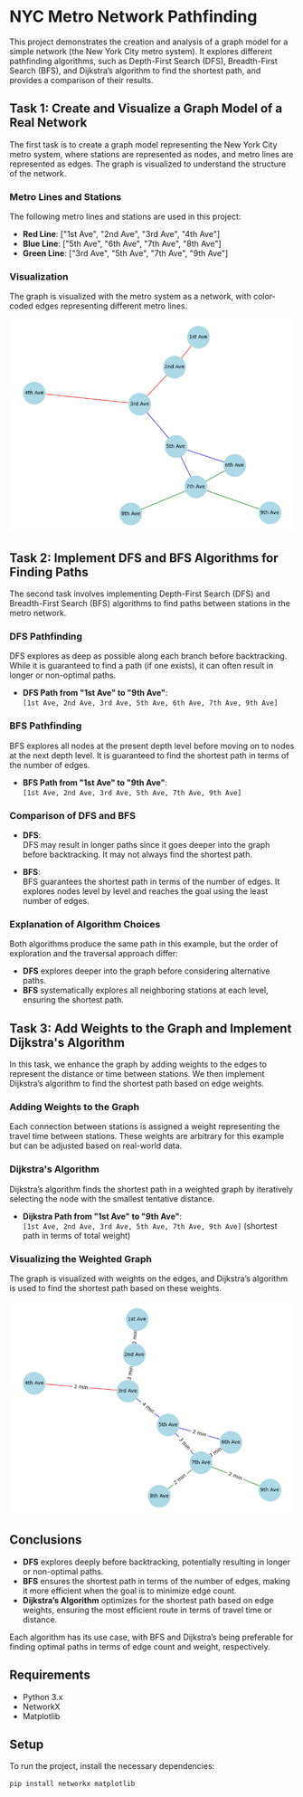 # NYC Metro Network Pathfinding

This project demonstrates the creation and analysis of a graph model for a simple network (the New York City metro system). It explores different pathfinding algorithms, such as Depth-First Search (DFS), Breadth-First Search (BFS), and Dijkstra’s algorithm to find the shortest path, and provides a comparison of their results.

## Task 1: Create and Visualize a Graph Model of a Real Network

The first task is to create a graph model representing the New York City metro system, where stations are represented as nodes, and metro lines are represented as edges. The graph is visualized to understand the structure of the network.

### Metro Lines and Stations

The following metro lines and stations are used in this project:

- **Red Line**: ["1st Ave", "2nd Ave", "3rd Ave", "4th Ave"]
- **Blue Line**: ["5th Ave", "6th Ave", "7th Ave", "8th Ave"]
- **Green Line**: ["3rd Ave", "5th Ave", "7th Ave", "9th Ave"]

### Visualization

The graph is visualized with the metro system as a network, with color-coded edges representing different metro lines.

![Screenshoot](./images/figure_1.png)

## Task 2: Implement DFS and BFS Algorithms for Finding Paths

The second task involves implementing Depth-First Search (DFS) and Breadth-First Search (BFS) algorithms to find paths between stations in the metro network.

### DFS Pathfinding

DFS explores as deep as possible along each branch before backtracking. While it is guaranteed to find a path (if one exists), it can often result in longer or non-optimal paths.

- **DFS Path from "1st Ave" to "9th Ave"**:  
  `[1st Ave, 2nd Ave, 3rd Ave, 5th Ave, 6th Ave, 7th Ave, 9th Ave]`

### BFS Pathfinding

BFS explores all nodes at the present depth level before moving on to nodes at the next depth level. It is guaranteed to find the shortest path in terms of the number of edges.

- **BFS Path from "1st Ave" to "9th Ave"**:  
  `[1st Ave, 2nd Ave, 3rd Ave, 5th Ave, 7th Ave, 9th Ave]`

### Comparison of DFS and BFS

- **DFS**:  
  DFS may result in longer paths since it goes deeper into the graph before backtracking. It may not always find the shortest path.

- **BFS**:  
  BFS guarantees the shortest path in terms of the number of edges. It explores nodes level by level and reaches the goal using the least number of edges.

### Explanation of Algorithm Choices

Both algorithms produce the same path in this example, but the order of exploration and the traversal approach differ:

- **DFS** explores deeper into the graph before considering alternative paths.
- **BFS** systematically explores all neighboring stations at each level, ensuring the shortest path.

## Task 3: Add Weights to the Graph and Implement Dijkstra's Algorithm

In this task, we enhance the graph by adding weights to the edges to represent the distance or time between stations. We then implement Dijkstra’s algorithm to find the shortest path based on edge weights.

### Adding Weights to the Graph

Each connection between stations is assigned a weight representing the travel time between stations. These weights are arbitrary for this example but can be adjusted based on real-world data.

### Dijkstra's Algorithm

Dijkstra’s algorithm finds the shortest path in a weighted graph by iteratively selecting the node with the smallest tentative distance.

- **Dijkstra Path from "1st Ave" to "9th Ave"**:  
  `[1st Ave, 2nd Ave, 3rd Ave, 5th Ave, 7th Ave, 9th Ave]` (shortest path in terms of total weight)

### Visualizing the Weighted Graph

The graph is visualized with weights on the edges, and Dijkstra’s algorithm is used to find the shortest path based on these weights.

![Screenshoot](./images/figure_2.png)

## Conclusions

- **DFS** explores deeply before backtracking, potentially resulting in longer or non-optimal paths.
- **BFS** ensures the shortest path in terms of the number of edges, making it more efficient when the goal is to minimize edge count.
- **Dijkstra’s Algorithm** optimizes for the shortest path based on edge weights, ensuring the most efficient route in terms of travel time or distance.

Each algorithm has its use case, with BFS and Dijkstra’s being preferable for finding optimal paths in terms of edge count and weight, respectively.

## Requirements

- Python 3.x
- NetworkX
- Matplotlib

## Setup

To run the project, install the necessary dependencies:

```bash
pip install networkx matplotlib
```
